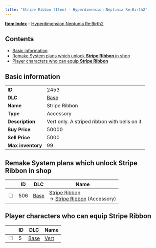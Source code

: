 ```yaml
---
title: "Stripe Ribbon (Item) - Hyperdimension Neptunia Re;Birth2"
---
```


[**Item Index**](/neptunia/rb2/item/index.html) - [Hyperdimension Neptunia Re;Birth2](/neptunia/rb2)

## Contents

- [Basic information](#basic-information)
- [Remake System plans which unlock **Stripe Ribbon** in shop](#remake-system-plans-which-unlock-stripe-ribbon-in-shop)
- [Player characters who can equip **Stripe Ribbon**](#player-characters-who-can-equip-stripe-ribbon)

## Basic information

|   |   |
| -- | -- |
| **ID** | 2453 |
| **DLC** | [Base](/neptunia/rb2/dlc/0-base.html) |
| **Name** | Stripe Ribbon |
| **Type** | Accessory |
| **Description** | Vert only. A striped ribbon with bells on it. |
| **Buy Price** | 50000 |
| **Sell Price** | 5000 |
| **Max inventory** | 99 |

## Remake System plans which unlock **Stripe Ribbon** in shop

|    | ID | DLC | Name |
| -- | -- | --- | ---- |
| <input type="checkbox" id="rb2-remake-0-506" class="trackbox" /> | 506 | [Base](/neptunia/rb2/dlc/0-base.html) | [Stripe Ribbon](/neptunia/rb2/remake/0-506-stripe-ribbon.html)<br />→ [Stripe Ribbon](/neptunia/rb2/item/0-2453-stripe-ribbon.html) (Accessory) |

## Player characters who can equip **Stripe Ribbon**

|    | ID | DLC | Name |
| -- | -- | --- | ---- |
| <input type="checkbox" id="rb2-player-0-5" class="trackbox" /> | 5 | [Base](/neptunia/rb2/dlc/0-base.html) | [Vert](/neptunia/rb2/player/0-5-vert.html) |